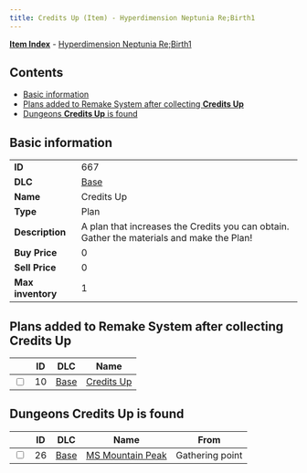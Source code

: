 ```yaml
---
title: Credits Up (Item) - Hyperdimension Neptunia Re;Birth1
---
```


[**Item Index**](/neptunia/rb1/item/index.html) - [Hyperdimension Neptunia Re;Birth1](/neptunia/rb1)

## Contents

- [Basic information](#basic-information)
- [Plans added to Remake System after collecting **Credits Up**](#plans-added-to-remake-system-after-collecting-credits-up)
- [Dungeons **Credits Up** is found](#dungeons-credits-up-is-found)

## Basic information

|   |   |
| -- | -- |
| **ID** | 667 |
| **DLC** | [Base](/neptunia/rb1/dlc/1-base.html) |
| **Name** | Credits Up |
| **Type** | Plan |
| **Description** | A plan that increases the Credits you can obtain. Gather the materials and make the Plan! |
| **Buy Price** | 0 |
| **Sell Price** | 0 |
| **Max inventory** | 1 |


## Plans added to Remake System after collecting **Credits Up**

|    | ID | DLC | Name |
| -- | -- | --- | ---- |
| <input type="checkbox" id="rb1-remake-1-10" class="trackbox" /> | 10 | [Base](/neptunia/rb1/dlc/1-base.html) | [Credits Up](/neptunia/rb1/remake/1-10-credits-up.html) |


## Dungeons **Credits Up** is found

|    | ID | DLC | Name | From |
| -- | -- | --- | ---- | ---- |
| <input type="checkbox" id="rb1-dungeon-1-26" class="trackbox" /> | 26 | [Base](/neptunia/rb1/dlc/1-base.html) | [MS Mountain Peak](/neptunia/rb1/dungeon/1-26-ms-mountain-peak.html) | Gathering point |
